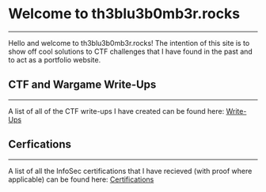 # Welcome to th3blu3b0mb3r.rocks
---
Hello and welcome to th3blu3b0mb3r.rocks! The intention of this site is to show off cool solutions to CTF challenges that I have found in the past and to act as a portfolio website. 

<script src="https://www.hackthebox.eu/badge/111389"></script>


## CTF and Wargame Write-Ups
---
A list of all of the CTF write-ups I have created can be found here: [Write-Ups](writeups.md)

## Cerfications
---
A list of all the InfoSec certifications that I have recieved (with proof where applicable) can be found here: [Certifications](Certifications.md)
